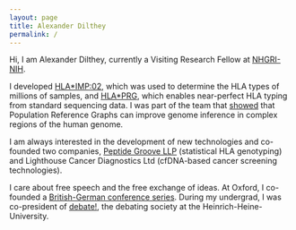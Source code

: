 ```yaml
---
layout: page
title: Alexander Dilthey
permalink: /
---
```


Hi, I am Alexander Dilthey, currently a Visiting Research Fellow at [NHGRI-NIH](http://genome.gov).

I developed [HLA\*IMP:02](http://journals.plos.org/ploscompbiol/article?id=10.1371/journal.pcbi.1002877), which was used to determine the HLA types of millions of samples, and [HLA\*PRG](https://github.com/AlexanderDilthey/HLA-PRG-LA), which enables near-perfect HLA typing from standard sequencing data. I was part of the team that [showed](http://www.nature.com/ng/journal/v47/n6/full/ng.3257.html) that Population Reference Graphs can improve genome inference in complex regions of the human genome.

I am always interested in the development of new technologies and co-founded two companies, [Peptide Groove LLP](http://www.peptidegroove.com/) (statistical HLA genotyping) and Lighthouse Cancer Diagnostics Ltd (cfDNA-based cancer screening technologies).

I care about free speech and the free exchange of ideas. At Oxford, I co-founded a [British-German conference series](http://www.oxfordgermanforum.org/). During my undergrad, I was co-president of [debate!](http://www.debate.de/), the debating society at the Heinrich-Heine-University.

